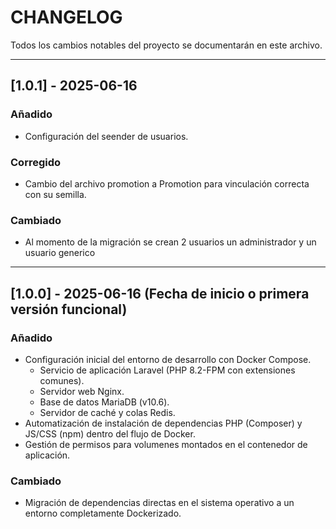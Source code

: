 # CHANGELOG

Todos los cambios notables del proyecto se documentarán en este archivo.

---

## [1.0.1] - 2025-06-16 

### Añadido
- Configuración del seender de usuarios.

### Corregido
- Cambio del archivo promotion a Promotion para vinculación correcta con su semilla.

### Cambiado
- Al momento de la migración se crean 2 usuarios un administrador y un usuario generico
---

## [1.0.0] - 2025-06-16 (Fecha de inicio o primera versión funcional)

### Añadido
- Configuración inicial del entorno de desarrollo con Docker Compose.
  - Servicio de aplicación Laravel (PHP 8.2-FPM con extensiones comunes).
  - Servidor web Nginx.
  - Base de datos MariaDB (v10.6).
  - Servidor de caché y colas Redis.
- Automatización de instalación de dependencias PHP (Composer) y JS/CSS (npm) dentro del flujo de Docker.
- Gestión de permisos para volumenes montados en el contenedor de aplicación.

### Cambiado
- Migración de dependencias directas en el sistema operativo a un entorno completamente Dockerizado.